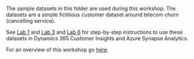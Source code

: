 The sample datasets in this folder are used during this workshop. The datasets are a simple fictitious customer dataset around telecom churn (cancelling service).

See [Lab 1](../lab01.md) and [Lab 3](../lab03.md) and [Lab 6](../lab06.md) for step-by-step instructions to use these datasets in Dynamics 365 Customer Insights and Azure Synapse Analytics.

For an overview of this workshop go [here](..README.md).